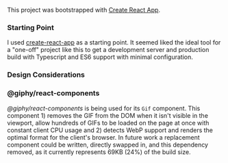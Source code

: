 This project was bootstrapped with [Create React App](https://github.com/facebook/create-react-app).

### Starting Point

I used [create-react-app](https://github.com/facebook/create-react-app) as a starting point. It seemed liked the ideal tool for a "one-off" project like this to get a development server and production build with Typescript and ES6 support with minimal configuration.


### Design Considerations

### @giphy/react-components

_@giphy/react-components_ is being used for its `Gif` component. This component 1) removes the GIF from the DOM when it isn't visible in the viewport, allow hundreds of GIFs to be loaded on the page at once with constant client CPU usage and 2) detects WebP support and renders the optimal format for the client's browser. In future work a replacement component could be written, directly swapped in, and this dependency removed, as it currently represents 69KB (24%) of the build size.
